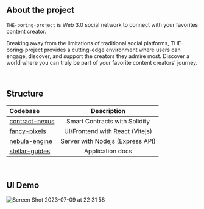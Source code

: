 ## About the project

`THE-boring-project` is Web 3.0 social network to connect with your favorites content creator.

Breaking away from the limitations of traditional social platforms, THE-boring-project provides a cutting-edge environment where users can engage, discover, and support the creators they admire most.
Discover a world where you can truly be part of your favorite content creators' journey.

<br />

## Structure

| Codebase                         |           Description            |
| :------------------------------- | :------------------------------: |
| [contract-nexus](contract-nexus) |  Smart Contracts with Solidity   |
| [fancy-pixels](fancy-pixels)     | UI/Frontend with React (Vitejs)  |
| [nebula-engine](nebula-engine)   | Server with Nodejs (Express API) |
| [stellar-guides](stellar-guides) |         Application docs         |


<br />

## UI Demo

![Screen Shot 2023-07-09 at 22 31 58](https://github.com/mkafonso/THE-boring-project/assets/73212666/e7a79ae5-2a43-4bde-918a-60c2a4f011cf)

